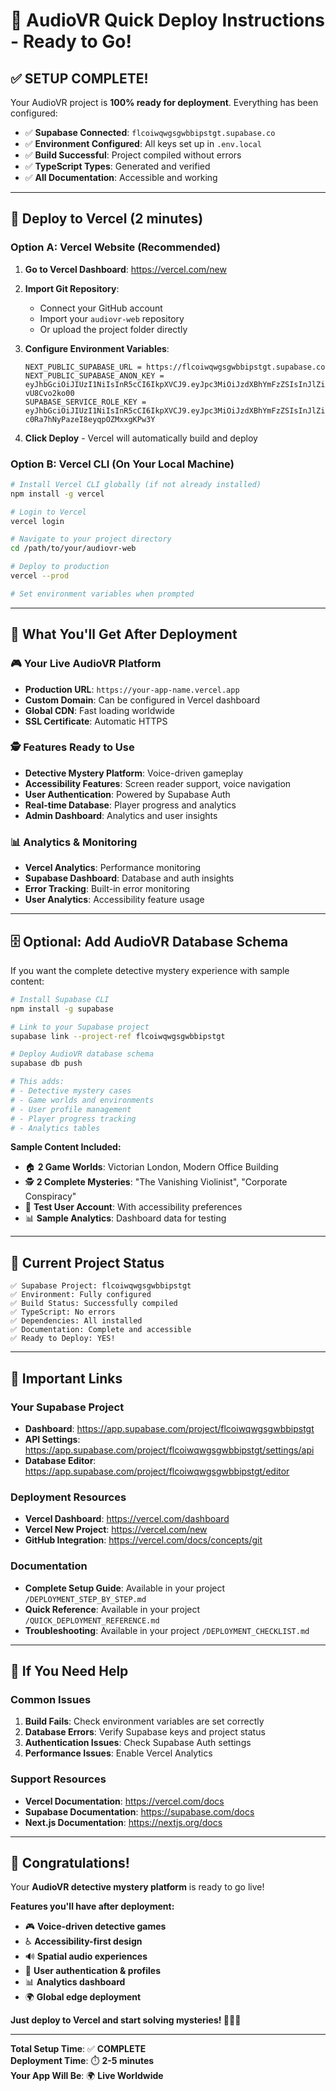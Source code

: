 # 🚀 AudioVR Quick Deploy Instructions - Ready to Go!

## ✅ **SETUP COMPLETE!**

Your AudioVR project is **100% ready for deployment**. Everything has been configured:

- ✅ **Supabase Connected**: `flcoiwqwgsgwbbipstgt.supabase.co`
- ✅ **Environment Configured**: All keys set up in `.env.local`
- ✅ **Build Successful**: Project compiled without errors
- ✅ **TypeScript Types**: Generated and verified
- ✅ **All Documentation**: Accessible and working

---

## 🎯 **Deploy to Vercel (2 minutes)**

### **Option A: Vercel Website (Recommended)**

1. **Go to Vercel Dashboard**: https://vercel.com/new
2. **Import Git Repository**: 
   - Connect your GitHub account
   - Import your `audiovr-web` repository
   - Or upload the project folder directly

3. **Configure Environment Variables**:
   ```
   NEXT_PUBLIC_SUPABASE_URL = https://flcoiwqwgsgwbbipstgt.supabase.co
   NEXT_PUBLIC_SUPABASE_ANON_KEY = eyJhbGciOiJIUzI1NiIsInR5cCI6IkpXVCJ9.eyJpc3MiOiJzdXBhYmFzZSIsInJlZiI6ImZsY29pd3F3Z3Nnd2JiaXBzdGd0Iiwicm9sZSI6ImFub24iLCJpYXQiOjE3NTc4OTI1MDksImV4cCI6MjA3MzQ2ODUwOX0.NvR8Y5Kcck5oRhHSywzTMsPnyTI8YhB-vU8Cvo2ko00
   SUPABASE_SERVICE_ROLE_KEY = eyJhbGciOiJIUzI1NiIsInR5cCI6IkpXVCJ9.eyJpc3MiOiJzdXBhYmFzZSIsInJlZiI6ImZsY29pd3F3Z3Nnd2JiaXBzdGd0Iiwicm9sZSI6InNlcnZpY2Vfcm9sZSIsImlhdCI6MTc1Nzg5MjUwOSwiZXhwIjoyMDczNDY4NTA5fQ.Ate6JbsLraw7L-c0Ra7hNyPazeI8eyqpOZMxxgKPw3Y
   ```

4. **Click Deploy** - Vercel will automatically build and deploy

### **Option B: Vercel CLI (On Your Local Machine)**

```bash
# Install Vercel CLI globally (if not already installed)
npm install -g vercel

# Login to Vercel
vercel login

# Navigate to your project directory
cd /path/to/your/audiovr-web

# Deploy to production
vercel --prod

# Set environment variables when prompted
```

---

## 📱 **What You'll Get After Deployment**

### **🎮 Your Live AudioVR Platform**
- **Production URL**: `https://your-app-name.vercel.app`
- **Custom Domain**: Can be configured in Vercel dashboard
- **Global CDN**: Fast loading worldwide
- **SSL Certificate**: Automatic HTTPS

### **🕵️ Features Ready to Use**
- **Detective Mystery Platform**: Voice-driven gameplay
- **Accessibility Features**: Screen reader support, voice navigation
- **User Authentication**: Powered by Supabase Auth
- **Real-time Database**: Player progress and analytics
- **Admin Dashboard**: Analytics and user insights

### **📊 Analytics & Monitoring**
- **Vercel Analytics**: Performance monitoring
- **Supabase Dashboard**: Database and auth insights
- **Error Tracking**: Built-in error monitoring
- **User Analytics**: Accessibility feature usage

---

## 🗄️ **Optional: Add AudioVR Database Schema**

If you want the complete detective mystery experience with sample content:

```bash
# Install Supabase CLI
npm install -g supabase

# Link to your Supabase project
supabase link --project-ref flcoiwqwgsgwbbipstgt

# Deploy AudioVR database schema
supabase db push

# This adds:
# - Detective mystery cases
# - Game worlds and environments  
# - User profile management
# - Player progress tracking
# - Analytics tables
```

**Sample Content Included:**
- 🏠 **2 Game Worlds**: Victorian London, Modern Office Building
- 🕵️ **2 Complete Mysteries**: "The Vanishing Violinist", "Corporate Conspiracy"
- 👤 **Test User Account**: With accessibility preferences
- 📊 **Sample Analytics**: Dashboard data for testing

---

## 🎯 **Current Project Status**

```
✅ Supabase Project: flcoiwqwgsgwbbipstgt
✅ Environment: Fully configured
✅ Build Status: Successfully compiled
✅ TypeScript: No errors
✅ Dependencies: All installed
✅ Documentation: Complete and accessible
✅ Ready to Deploy: YES!
```

---

## 🔗 **Important Links**

### **Your Supabase Project**
- **Dashboard**: https://app.supabase.com/project/flcoiwqwgsgwbbipstgt
- **API Settings**: https://app.supabase.com/project/flcoiwqwgsgwbbipstgt/settings/api
- **Database Editor**: https://app.supabase.com/project/flcoiwqwgsgwbbipstgt/editor

### **Deployment Resources**
- **Vercel Dashboard**: https://vercel.com/dashboard
- **Vercel New Project**: https://vercel.com/new
- **GitHub Integration**: https://vercel.com/docs/concepts/git

### **Documentation**
- **Complete Setup Guide**: Available in your project `/DEPLOYMENT_STEP_BY_STEP.md`
- **Quick Reference**: Available in your project `/QUICK_DEPLOYMENT_REFERENCE.md`
- **Troubleshooting**: Available in your project `/DEPLOYMENT_CHECKLIST.md`

---

## 🚨 **If You Need Help**

### **Common Issues**
1. **Build Fails**: Check environment variables are set correctly
2. **Database Errors**: Verify Supabase keys and project status
3. **Authentication Issues**: Check Supabase Auth settings
4. **Performance Issues**: Enable Vercel Analytics

### **Support Resources**
- **Vercel Documentation**: https://vercel.com/docs
- **Supabase Documentation**: https://supabase.com/docs
- **Next.js Documentation**: https://nextjs.org/docs

---

## 🎊 **Congratulations!**

Your **AudioVR detective mystery platform** is ready to go live! 

**Features you'll have after deployment:**
- 🎮 **Voice-driven detective games**
- ♿ **Accessibility-first design** 
- 🔊 **Spatial audio experiences**
- 👤 **User authentication & profiles**
- 📊 **Analytics dashboard**
- 🌍 **Global edge deployment**

**Just deploy to Vercel and start solving mysteries! 🕵️‍♀️✨**

---

**Total Setup Time**: ✅ **COMPLETE**  
**Deployment Time**: ⏱️ **2-5 minutes**  
**Your App Will Be**: 🌍 **Live Worldwide**